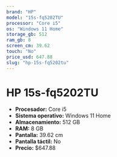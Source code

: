 ```yaml
---
brand: "HP"
model: "15s-fq5202TU"
processor: "Core i5"
os: "Windows 11 Home"
storage_gb: 512
ram_gb: 8
screen_cm: 39.62
touch: "No"
price_usd: 647.88
slug: "hp-15s-fq5202tu"
---
```


# HP 15s-fq5202TU

- **Procesador:** Core i5
- **Sistema operativo:** Windows 11 Home
- **Almacenamiento:** 512 GB
- **RAM:** 8 GB
- **Pantalla:** 39.62 cm
- **Pantalla táctil:** No
- **Precio:** $647.88
